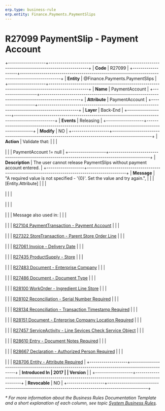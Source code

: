 ```yaml
---
erp.type: business-rule
erp.entity: Finance.Payments.PaymentSlips
---
```


# R27099 PaymentSlip - Payment Account
+-------------------+--------------------------------------------------------------------------------------------------+
| **Code**          | R27099                                                                                           |
+-------------------+--------------------------------------------------------------------------------------------------+
| **Entity**        | @Finance.Payments.PaymentSlips                                                                   |
+-------------------+--------------------------------------------------------------------------------------------------+
| **Name**          | PaymentAccount                                                                                   |
+-------------------+--------------------------------------------------------------------------------------------------+
| **Attribute**     | PaymentAccount                                                                                   |
+-------------------+--------------------------------------------------------------------------------------------------+
| **Layer**         | Back-End                                                                                         |
+-------------------+--------------------------------------------------------------------------------------------------+
| **Events**        | Releasing                                                                                        |
+-------------------+--------------------------------------------------------------------------------------------------+
| **Modify**        | NO                                                                                               |
+-------------------+--------------------------------------------------------------------------------------------------+
| **Action**        | Validate that:                                                                                   |
|                   | <br/><br/>                                                                                       |
|                   | PaymentAccount != null                                                                           |
+-------------------+--------------------------------------------------------------------------------------------------+
| **Description**   | The user cannot release PaymentSlips without payment account entered.                            |
+-------------------+--------------------------------------------------------------------------------------------------+
| **Message**       | \"A required value is not specified - \'{0}\'. Set the value and try again.\",                   |
|                   | \[Entity.Attribute\]                                                                             |
|                   | <br/><br/>                                                                                       |
|                   | <br/><br/>                                                                                       |
|                   | <br/><br/>                                                                                       |
|                   | Message also used in:                                                                            |
|                   | <br/><br/>                                                                                       |
|                   | [R27104 PaymentTransaction - Payment Account](R27104.md)                                         |
|                   | <br/><br/>                                                                                       |
|                   | [R27322 StoreTransaction - Parent Store Order Line](R27322.md)                                   |
|                   | <br/><br/>                                                                                       |
|                   | [R27061 Invoice - Delivery Date](R27061.md)                                                      |
|                   | <br/><br/>                                                                                       |
|                   | [R27435 ProductSupply - Store](R27435.md)                                                        |
|                   | <br/><br/>                                                                                       |
|                   | [R27483 Document - Enterprise Company](R27483.md)                                                |
|                   | <br/><br/>                                                                                       |
|                   | [R27486 Document - Document Type](R27486.md)                                                     |
|                   | <br/><br/>                                                                                       |
|                   | [R28100 WorkOrder - Ingredient Line Store](R28100.md)                                            |
|                   | <br/><br/>                                                                                       |
|                   | [R28102 Reconciliation - Serial Number Required](R28102.md)                                      |
|                   | <br/><br/>                                                                                       |
|                   | [R28134 Reconciliation - Transaction Timestamp Required](R28134.md)                              |
|                   | <br/><br/>                                                                                       |
|                   | [R28151 Document - Enterprise Company Location Required](R28151.md)                              |
|                   | <br/><br/>                                                                                       |
|                   | [R27457 ServiceActivity - Line Sevices Check Service Object](R27457.md)                          |
|                   | <br/><br/>                                                                                       |
|                   | [R28610 Entry - Document Notes Required](R28610.md)                                              |
|                   | <br/><br/>                                                                                       |
|                   | [R28667 Declaration - Authorized Person Required](R28667.md)                                     |
|                   | <br/><br/>                                                                                       |
|                   | [R28706 Entity - Attribute Required](R28706.md)                                                  |
+-------------------+--------------------------------------------------------------------------------------------------+
| **Introduced In   | 2017                                                                                             |
| Version**         |                                                                                                  |
+-------------------+--------------------------------------------------------------------------------------------------+
| **Revocable**     | NO                                                                                               |
+-------------------+--------------------------------------------------------------------------------------------------+

*\* For more information about the Business Rules Documentation Template and a short explanation of each column, see
topic [System Business Rules](../templates/template-description-system-business-rules.md).*
